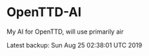 # OpenTTD-AI
My AI for OpenTTD, will use primarily air

Latest backup: Sun Aug 25 02:38:01 UTC 2019
